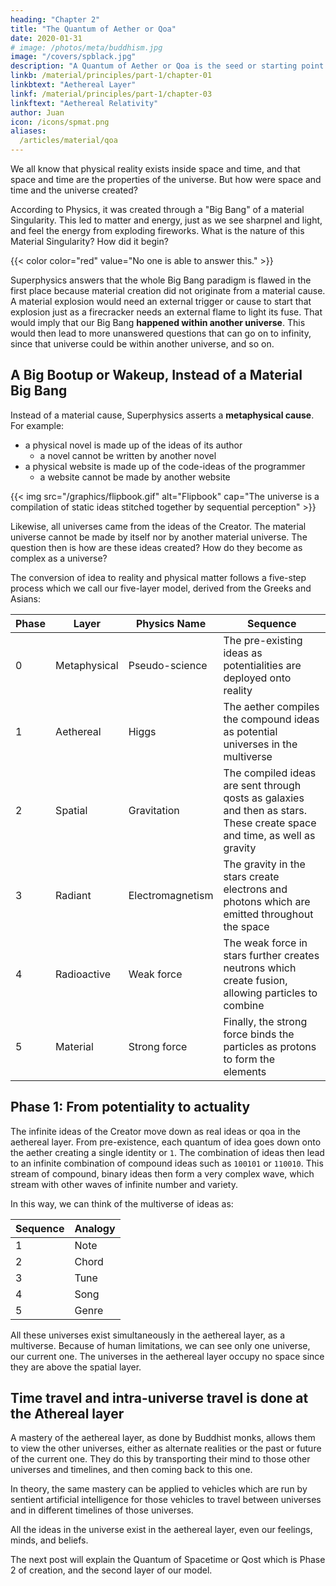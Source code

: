 ```yaml
---
heading: "Chapter 2"
title: "The Quantum of Aether or Qoa"
date: 2020-01-31
# image: /photos/meta/buddhism.jpg
image: "/covers/spblack.jpg"
description: "A Quantum of Aether or Qoa is the seed or starting point for a universe in the multiverse in the Matrix of Existence or the Mind of Brahma"
linkb: /material/principles/part-1/chapter-01
linkbtext: "Aethereal Layer"
linkf: /material/principles/part-1/chapter-03
linkftext: "Aethereal Relativity"
author: Juan
icon: /icons/spmat.png
aliases:
  /articles/material/qoa
---
```




We all know that physical reality exists inside space and time, and that space and time are the properties of the universe. But how were space and time and the universe created?

According to Physics, it was created through a "Big Bang" of a material Singularity. This led to matter and energy, just as we see sharpnel and light, and feel the energy from exploding fireworks. What is the nature of this Material Singularity? How did it begin? 

{{< color color="red" value="No one is able to answer this." >}}


Superphysics answers that the whole Big Bang paradigm is flawed in the first place because material creation did not originate from a material cause. A material explosion would need an external trigger or cause to start that explosion just as a firecracker needs an external flame to light its fuse. That would imply that our Big Bang **happened within another universe**. This would then lead to more unanswered questions that can go on to infinity, since that universe could be within another universe, and so on. 


## A Big Bootup or Wakeup, Instead of a Material Big Bang

Instead of a material cause, Superphysics asserts a **metaphysical cause**. For example:
- a physical novel is made up of the ideas of its author
  - a novel cannot be written by another novel
- a physical website is made up of the code-ideas of the programmer
  - a website cannot be made by another website


{{< img src="/graphics/flipbook.gif" alt="Flipbook" cap="The universe is a compilation of static ideas stitched together by sequential perception" >}}


Likewise, all universes came from the ideas of the Creator. The material universe cannot be made by itself nor by another material universe. The question then is how are these ideas created? How do they become as complex as a universe?

The conversion of idea to reality and physical matter follows a five-step process which we call our five-layer model, derived from the Greeks and Asians:

Phase | Layer | Physics Name | Sequence  
--- | --- | --- | ---
0 | Metaphysical | Pseudo-science | The pre-existing ideas as potentialities are deployed onto reality
1 | Aethereal | Higgs | The aether compiles the <!-- potential ideas as actual --> compound ideas as potential universes in the multiverse
2 | Spatial | Gravitation | The compiled ideas are sent through qosts as galaxies and then as stars. These create space and time, as well as gravity
3 | Radiant | Electromagnetism | The gravity in the stars create electrons and photons which are emitted throughout the space
4 | Radioactive | Weak force | The weak force in stars further creates neutrons which create fusion, allowing particles to combine
5 | Material | Strong force | Finally, the strong force binds the particles as protons to form the elements


<!-- spacetime is the second perceivable layer and is created by the relativistic interaction of quanta of spacetime (qost) on each other.  -->

<!--  must have mass., the discrete identity of gravity is contained in a few objects such as --> 

<!--  Physics has a belief that gravity comes from mass and so they do not really assign gravity or 'singularity' to planets.  -->

<!-- ![Science limited box](https://sorasystem.sirv.com/graphics/layersegl.png)
 -->

## Phase 1: From potentiality to actuality

The infinite ideas of the Creator move down as real ideas or qoa in the aethereal layer. From pre-existence, each quantum of idea goes down onto the aether creating a single identity or `1`. The combination of ideas then lead to an infinite combination of compound ideas such as `100101` or `110010`. This stream of compound, binary ideas then form a very complex wave, which stream with other waves of infinite number and variety. 

In this way, we can think of the multiverse of ideas as:

Sequence | Analogy | 
--- | ---
1 | Note | Object
2 | Chord | Planet 
3 | Tune | Solar system
4 | Song | Galaxy
5 | Genre | Universe 

All these universes exist simultaneously in the aethereal layer, as a multiverse. Because of human limitations, we can see only one universe, our current one. The universes in the aethereal layer occupy no space since they are above the spatial layer. 

<!-- Another idea comes in, leading to two point-identities "1" and "1". However since identity must be unique, then the first "1" has to push the second "1" away. This creates a unit of space "0" between them as "101". 

More ideas come in, each with its own preference for identity and thererfore space so the universe can become "101001000101". Thus, the binary existence becomes more complex.     
 -->

## Time travel and intra-universe travel is done at the Athereal layer

A mastery of the aethereal layer, as done by Buddhist monks, allows them to view the other universes, either as alternate realities or the past or future of the current one. They do this by transporting their mind to those other universes and timelines, and then coming back to this one.

In theory, the same mastery can be applied to vehicles which are run by sentient artificial intelligence for those vehicles to travel between universes and in different timelines of those universes. 


<!-- ### All Ideas, Feelings, Beliefs, Minds, and Souls are in the Aethereal Layer   -->

All the ideas in the universe exist in the aethereal layer, even our feelings, minds, and beliefs. 

The next post will explain the Quantum of Spacetime or Qost which is Phase 2 of creation, and the second layer of our model.

<!--  gravitational layer as "quanta of spacetime". This allowed the idea to have "space" after other ideas came down with it. For example, "1" alone has no space. But "1 and 1" necessarily creates a space between the two 1's. 

We can say that the space between the two 1's are made up of zeros or empty 1's. So instead of "1 and 1", we now have "100001". -->   

<!-- In this model, space and time are the second layer and is subordinate to the aethereal. Examples aethereal things are minds, ideas, feelings, and the Higgs 'field'. Thus, a universe with spacetime removed becomes the Mind of the Creator, which the Hindus call Brahma*. This is somewhat consistent with the Higgs particle being called the God-particle. We can also refer to it as a virtual reality Matrix, in reference to the movie. -->


<!-- > *Brahma here just means the totality of whatever is existing. We could call it something else like ToE for "Totality of Existence". But that would be bad SEO (Search Engine Optimization) since no one googles for ToE. Thus, we stick with "Brahma"  -->


<!-- call the
An idea is superior to spacetime, and so we never assign dimensions to an idea or a feeling. Likewise, the start of the universe or 'Big Bang' cannot have a starting point in spacetime.  

Instead of a Big Bang, it would be more proper to compare the creation of the universe as a Big Awakening or a Big Bootup, similar to how a computer converts static code-ideas into active virtual objects.  -->
 
<!-- To be created, each object is assigned a place in the computer's memory as a block. A large app needs more memory and uses more blocks than a tiny app. Likewise, the universe is made up of such placeholder blocks which we call quanta of spacetime or qost*. -->


<!-- > *The original Pythagorean version is "monad". The original Hindu version is "jiva". We use "quantum" to emphasize that these are totally based on human perceptions. This means that animals or aliens might see stars and blackholes in a totally different way with different dynamics. Our qosts, therefore, are only for the human perspective. Other species might sense creation in other ways.  -->


<!-- This means that the definitions here work only for our current multiverse which we all perceive in a consistent way -->
